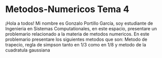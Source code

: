 # Metodos-Numericos Tema 4

¡Hola a todos! Mi nombre es Gonzalo Portillo García, soy estudiante de Ingenieria en Sistemas Computationales, en este espacio, presentare un problemario relacionado
a la materia de metodos numericos. En este problemario presentare los siguientes metodos que son: Metodo de trapecio, regla de simpson tanto en 1/3 como en 1/8 y metodo de la cuadratula gaussiana
